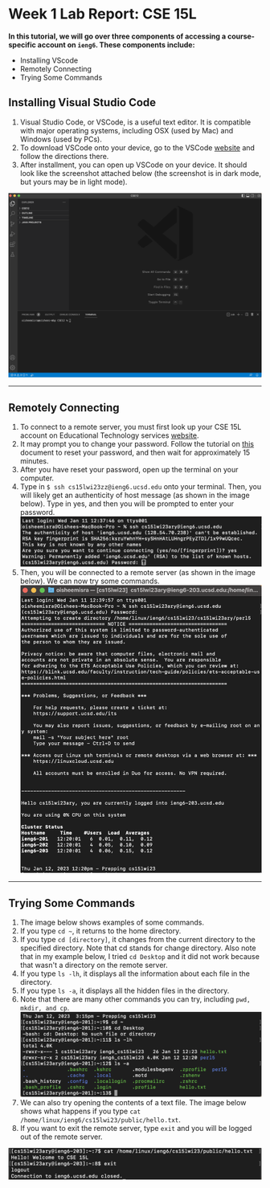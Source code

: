 # Week 1 Lab Report: CSE 15L

**In this tutorial, we will go over three components of accessing a course-specific account on `ieng6`. These components include:**
- Installing VScode
- Remotely Connecting
- Trying Some Commands

## Installing Visual Studio Code
1. Visual Studio Code, or VSCode, is a useful text editor. It is compatible with major operating systems, including OSX (used by Mac) and Windows (used by PCs).
2. To download VSCode onto your device, go to the VSCode [website](https://code.visualstudio.com/) and follow the directions there. 
3. After installment, you can open up VSCode on your device. It should look like the screenshot attached below (the screenshot is in dark mode, but yours may be in light mode).

![Image](vscode.png)

---	
## Remotely Connecting
1. To connect to a remote server, you must first look up your CSE 15L account on Educational Technology services [website](https://sdacs.ucsd.edu/~icc/index.php).
2. It may prompt you to change your password. Follow the tutorial on [this](https://docs.google.com/document/d/1hs7CyQeh-MdUfM9uv99i8tqfneos6Y8bDU0uhn1wqho/edit?usp=sharing) document to reset your password, and then wait for approximately 15 minutes.
3. After you have reset your password, open up the terminal on your computer. 
4. Type in `$ ssh cs15lwi23zz@ieng6.ucsd.edu` onto your terminal. Then, you will likely get an authenticity of host message (as shown in the image below). Type in yes, and then you will be prompted to enter your password. ![Image](initialaccess.png)
5. Then, you will be connected to a remote server (as shown in the image below). We can now try some commands. ![Image](remoteaccess.png)

---	
## Trying Some Commands
1. The image below shows examples of some commands. 
2. If you type `cd ~`, it returns to the home directory.
3. If you type `cd [directory]`, it changes from the current directory to the specified directory. Note that cd stands for change directory. Also note that in my example below, I tried `cd Desktop` and it did not work because that wasn't a directory on the remote server.
4. If you type `ls -lh`, it displays all the information about each file in the directory.  
5. If you type `ls -a`, it displays all the hidden files in the directory.
6. Note that there are many other commands you can try, including `pwd, mkdir, and cp`. ![Image](commands.png)
7. We can also try opening the contents of a text file. The image below shows what happens if you type `cat /home/linux/ieng6/cs15lwi23/public/hello.txt`. 
8. If you want to exit the remote server, type `exit` and you will be logged out of the remote server. 

![Image](commands2.png)

 

